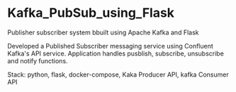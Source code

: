 # Kafka_PubSub_using_Flask
Publisher subscriber system bbuilt using Apache Kafka and Flask

Developed a Published Subscriber messaging service using Confluent Kafka's API service.
Application handles pusblish, subscribe, unsubscribe and notify functions.

Stack: python, flask, docker-compose, Kaka Producer API, kafka Consumer API
